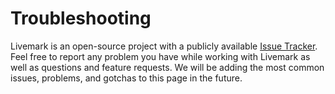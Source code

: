 # Troubleshooting

Livemark is an open-source project with a publicly available [Issue Tracker](https://github.com/frictionlessdata/livemark/issues). Feel free to report any problem you have while working with Livemark as well as questions and feature requests. We will be adding the most common issues, problems, and gotchas to this page in the future.

